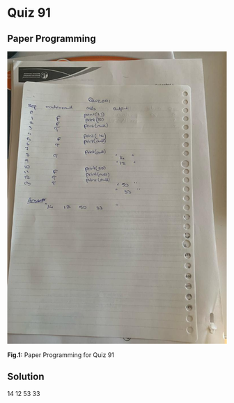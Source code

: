 # Quiz 91

## Paper Programming
![](/Assets/Quiz_091_papercode.jpeg)

**Fig.1:** Paper Programming for Quiz 91

## Solution
14 12 53 33